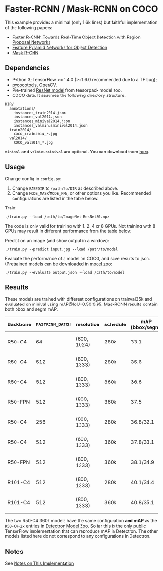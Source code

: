 # Faster-RCNN / Mask-RCNN on COCO
This example provides a minimal (only 1.6k lines) but faithful implementation of
the following papers:

+ [Faster R-CNN: Towards Real-Time Object Detection with Region Proposal Networks](https://arxiv.org/abs/1506.01497)
+ [Feature Pyramid Networks for Object Detection](https://arxiv.org/abs/1612.03144)
+ [Mask R-CNN](https://arxiv.org/abs/1703.06870)

## Dependencies
+ Python 3; TensorFlow >= 1.4.0 (>=1.6.0 recommended due to a TF bug);
+ [pycocotools](https://github.com/pdollar/coco/tree/master/PythonAPI/pycocotools), OpenCV.
+ Pre-trained [ResNet model](http://models.tensorpack.com/ResNet/) from tensorpack model zoo.
+ COCO data. It assumes the following directory structure:
```
DIR/
  annotations/
    instances_train2014.json
    instances_val2014.json
    instances_minival2014.json
    instances_valminusminival2014.json
  train2014/
    COCO_train2014_*.jpg
  val2014/
    COCO_val2014_*.jpg
```
`minival` and `valminusminival` are optional. You can download them
[here](https://github.com/rbgirshick/py-faster-rcnn/blob/master/data/README.md).


## Usage
Change config in `config.py`:
1. Change `BASEDIR` to `/path/to/DIR` as described above.
2. Change `MODE_MASK`/`MODE_FPN`, or other options you like. Recommended configurations are listed in the table below.

Train:
```
./train.py --load /path/to/ImageNet-ResNet50.npz
```
The code is only valid for training with 1, 2, 4 or 8 GPUs.
Not training with 8 GPUs may result in different performance from the table below.

Predict on an image (and show output in a window):
```
./train.py --predict input.jpg --load /path/to/model
```

Evaluate the performance of a model on COCO, and save results to json.
(Pretrained models can be downloaded in [model zoo](http://models.tensorpack.com/FasterRCNN):
```
./train.py --evaluate output.json --load /path/to/model
```

## Results

These models are trained with different configurations on trainval35k and evaluated on minival using mAP@IoU=0.50:0.95.
MaskRCNN results contain both bbox and segm mAP.

|Backbone|`FASTRCNN_BATCH`|resolution |schedule|mAP (bbox/segm)|Time          |
|   -    |    -           |    -      |   -    |   -           |   -          |
|R50-C4  |64              |(600, 1024)|280k    |33.1           |18h on 8 V100s|
|R50-C4  |512             |(800, 1333)|280k    |35.6           |55h on 8 P100s|
|R50-C4  |512             |(800, 1333)|360k    |36.6           |49h on 8 V100s|
|R50-FPN |512             |(800, 1333)|360k    |37.5           |28h on 8 V100s|
|R50-C4  |256             |(800, 1333)|280k    |36.8/32.1      |39h on 8 P100s|
|R50-C4  |512             |(800, 1333)|360k    |37.8/33.1      |51h on 8 V100s|
|R50-FPN |512             |(800, 1333)|360k    |38.1/34.9      |38h on 8 V100s|
|R101-C4 |512             |(800, 1333)|280k    |40.1/34.4      |70h on 8 P100s|
|R101-C4 |512             |(800, 1333)|360k    |40.8/35.1      |63h on 8 V100s|

The two R50-C4 360k models have the same configuration __and mAP__
as the `R50-C4-2x` entries in
[Detectron Model Zoo](https://github.com/facebookresearch/Detectron/blob/master/MODEL_ZOO.md#end-to-end-faster--mask-r-cnn-baselines).
So far this is the only public TensorFlow implementation that can reproduce mAP in Detectron.
The other models listed here do not correspond to any configurations in Detectron.

## Notes

See [Notes on This Implementation](NOTES.md)
